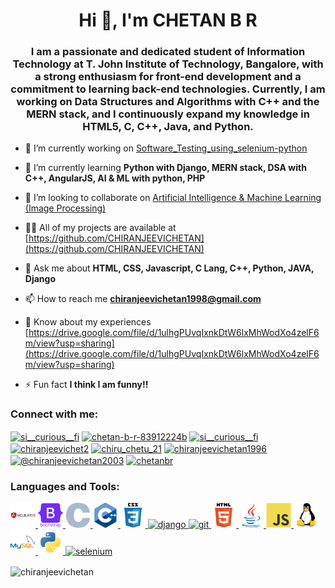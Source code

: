 <h1 align="center">Hi 👋, I'm CHETAN B R</h1>
<h3 align="center">I am a passionate and dedicated student of Information Technology at T. John Institute of Technology, Bangalore, with a strong enthusiasm for front-end development and a commitment to learning back-end technologies. Currently, I am working on Data Structures and Algorithms with C++ and the MERN stack, and I continuously expand my knowledge in HTML5, C, C++, Java, and Python.</h3>

- 🔭 I’m currently working on [Software_Testing_using_selenium-python](https://github.com/CHIRANJEEVICHETAN/Software_Testing_using_selenium-python)

- 🌱 I’m currently learning **Python with Django, MERN stack, DSA with C++, AngularJS, AI & ML with python, PHP**

- 👯 I’m looking to collaborate on [Artificial Intelligence & Machine Learning (Image Processing)](yet_to_start)

- 👨‍💻 All of my projects are available at [https://github.com/CHIRANJEEVICHETAN](https://github.com/CHIRANJEEVICHETAN)

- 💬 Ask me about **HTML, CSS, Javascript, C Lang, C++, Python, JAVA, Django**

- 📫 How to reach me **chiranjeevichetan1998@gmail.com**

- 📄 Know about my experiences [https://drive.google.com/file/d/1ulhgPUvqIxnkDtW6lxMhWodXo4zelF6m/view?usp=sharing](https://drive.google.com/file/d/1ulhgPUvqIxnkDtW6lxMhWodXo4zelF6m/view?usp=sharing)

- ⚡ Fun fact **I think I am funny!!**

<h3 align="left">Connect with me:</h3>
<p align="left">
<a href="https://twitter.com/si__curious__fi" target="blank"><img align="center" src="https://raw.githubusercontent.com/rahuldkjain/github-profile-readme-generator/master/src/images/icons/Social/twitter.svg" alt="si__curious__fi" height="30" width="40" /></a>
<a href="https://linkedin.com/in/chetan-b-r-83912224b" target="blank"><img align="center" src="https://raw.githubusercontent.com/rahuldkjain/github-profile-readme-generator/master/src/images/icons/Social/linked-in-alt.svg" alt="chetan-b-r-83912224b" height="30" width="40" /></a>
<a href="https://instagram.com/si__curious__fi" target="blank"><img align="center" src="https://raw.githubusercontent.com/rahuldkjain/github-profile-readme-generator/master/src/images/icons/Social/instagram.svg" alt="si__curious__fi" height="30" width="40" /></a>
<a href="https://www.hackerrank.com/chiranjeevichet2" target="blank"><img align="center" src="https://raw.githubusercontent.com/rahuldkjain/github-profile-readme-generator/master/src/images/icons/Social/hackerrank.svg" alt="chiranjeevichet2" height="30" width="40" /></a>
<a href="https://codeforces.com/profile/chiru_chetu_21" target="blank"><img align="center" src="https://raw.githubusercontent.com/rahuldkjain/github-profile-readme-generator/master/src/images/icons/Social/codeforces.svg" alt="chiru_chetu_21" height="30" width="40" /></a>
<a href="https://www.leetcode.com/chiranjeevichetan1996" target="blank"><img align="center" src="https://raw.githubusercontent.com/rahuldkjain/github-profile-readme-generator/master/src/images/icons/Social/leet-code.svg" alt="chiranjeevichetan1996" height="30" width="40" /></a>
<a href="https://www.hackerearth.com/@chiranjeevichetan2003" target="blank"><img align="center" src="https://raw.githubusercontent.com/rahuldkjain/github-profile-readme-generator/master/src/images/icons/Social/hackerearth.svg" alt="@chiranjeevichetan2003" height="30" width="40" /></a>
<a href="https://www.topcoder.com/members/chetanbr" target="blank"><img align="center" src="https://raw.githubusercontent.com/rahuldkjain/github-profile-readme-generator/master/src/images/icons/Social/topcoder.svg" alt="chetanbr" height="30" width="40" /></a>
</p>

<h3 align="left">Languages and Tools:</h3>
<p align="left"> <a href="https://angular.io" target="_blank" rel="noreferrer"> <img src="https://raw.githubusercontent.com/devicons/devicon/master/icons/angularjs/angularjs-original-wordmark.svg" alt="angularjs" width="40" height="40"/> </a> <a href="https://getbootstrap.com" target="_blank" rel="noreferrer"> <img src="https://raw.githubusercontent.com/devicons/devicon/master/icons/bootstrap/bootstrap-plain-wordmark.svg" alt="bootstrap" width="40" height="40"/> </a> <a href="https://www.cprogramming.com/" target="_blank" rel="noreferrer"> <img src="https://raw.githubusercontent.com/devicons/devicon/master/icons/c/c-original.svg" alt="c" width="40" height="40"/> </a> <a href="https://www.w3schools.com/cpp/" target="_blank" rel="noreferrer"> <img src="https://raw.githubusercontent.com/devicons/devicon/master/icons/cplusplus/cplusplus-original.svg" alt="cplusplus" width="40" height="40"/> </a> <a href="https://www.w3schools.com/css/" target="_blank" rel="noreferrer"> <img src="https://raw.githubusercontent.com/devicons/devicon/master/icons/css3/css3-original-wordmark.svg" alt="css3" width="40" height="40"/> </a> <a href="https://www.djangoproject.com/" target="_blank" rel="noreferrer"> <img src="https://cdn.worldvectorlogo.com/logos/django.svg" alt="django" width="40" height="40"/> </a> <a href="https://git-scm.com/" target="_blank" rel="noreferrer"> <img src="https://www.vectorlogo.zone/logos/git-scm/git-scm-icon.svg" alt="git" width="40" height="40"/> </a> <a href="https://www.w3.org/html/" target="_blank" rel="noreferrer"> <img src="https://raw.githubusercontent.com/devicons/devicon/master/icons/html5/html5-original-wordmark.svg" alt="html5" width="40" height="40"/> </a> <a href="https://www.java.com" target="_blank" rel="noreferrer"> <img src="https://raw.githubusercontent.com/devicons/devicon/master/icons/java/java-original.svg" alt="java" width="40" height="40"/> </a> <a href="https://developer.mozilla.org/en-US/docs/Web/JavaScript" target="_blank" rel="noreferrer"> <img src="https://raw.githubusercontent.com/devicons/devicon/master/icons/javascript/javascript-original.svg" alt="javascript" width="40" height="40"/> </a> <a href="https://www.linux.org/" target="_blank" rel="noreferrer"> <img src="https://raw.githubusercontent.com/devicons/devicon/master/icons/linux/linux-original.svg" alt="linux" width="40" height="40"/> </a> <a href="https://www.mysql.com/" target="_blank" rel="noreferrer"> <img src="https://raw.githubusercontent.com/devicons/devicon/master/icons/mysql/mysql-original-wordmark.svg" alt="mysql" width="40" height="40"/> </a> <a href="https://www.python.org" target="_blank" rel="noreferrer"> <img src="https://raw.githubusercontent.com/devicons/devicon/master/icons/python/python-original.svg" alt="python" width="40" height="40"/> </a> <a href="https://www.selenium.dev" target="_blank" rel="noreferrer"> <img src="https://raw.githubusercontent.com/detain/svg-logos/780f25886640cef088af994181646db2f6b1a3f8/svg/selenium-logo.svg" alt="selenium" width="40" height="40"/> </a> </p>

<p><img align="center" src="https://github-readme-stats.vercel.app/api/top-langs?username=chiranjeevichetan&show_icons=true&locale=en&layout=compact" alt="chiranjeevichetan" /></p>
